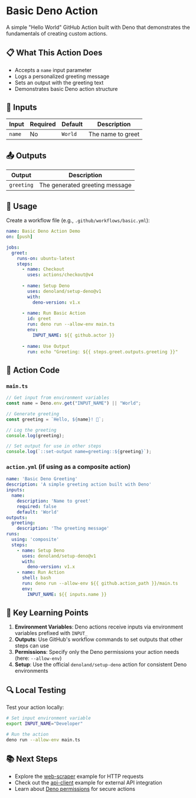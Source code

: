 # Basic Deno Action

A simple "Hello World" GitHub Action built with Deno that demonstrates the fundamentals of creating custom actions.

## 📋 What This Action Does

- Accepts a `name` input parameter
- Logs a personalized greeting message
- Sets an output with the greeting text
- Demonstrates basic Deno action structure

## 🔧 Inputs

| Input | Required | Default | Description |
|-------|----------|---------|-------------|
| `name` | No | `World` | The name to greet |

## 📤 Outputs

| Output | Description |
|--------|-------------|
| `greeting` | The generated greeting message |

## 📝 Usage

Create a workflow file (e.g., `.github/workflows/basic.yml`):

```yaml
name: Basic Deno Action Demo
on: [push]

jobs:
  greet:
    runs-on: ubuntu-latest
    steps:
      - name: Checkout
        uses: actions/checkout@v4
      
      - name: Setup Deno
        uses: denoland/setup-deno@v1
        with:
          deno-version: v1.x
      
      - name: Run Basic Action
        id: greet
        run: deno run --allow-env main.ts
        env:
          INPUT_NAME: ${{ github.actor }}
      
      - name: Use Output
        run: echo "Greeting: ${{ steps.greet.outputs.greeting }}"
```

## 🚀 Action Code

### `main.ts`

```typescript
// Get input from environment variables
const name = Deno.env.get("INPUT_NAME") || "World";

// Generate greeting
const greeting = `Hello, ${name}! 👋`;

// Log the greeting
console.log(greeting);

// Set output for use in other steps
console.log(`::set-output name=greeting::${greeting}`);
```

### `action.yml` (if using as a composite action)

```yaml
name: 'Basic Deno Greeting'
description: 'A simple greeting action built with Deno'
inputs:
  name:
    description: 'Name to greet'
    required: false
    default: 'World'
outputs:
  greeting:
    description: 'The greeting message'
runs:
  using: 'composite'
  steps:
    - name: Setup Deno
      uses: denoland/setup-deno@v1
      with:
        deno-version: v1.x
    - name: Run Action
      shell: bash
      run: deno run --allow-env ${{ github.action_path }}/main.ts
      env:
        INPUT_NAME: ${{ inputs.name }}
```

## 🎯 Key Learning Points

1. **Environment Variables**: Deno actions receive inputs via environment variables prefixed with `INPUT_`
2. **Outputs**: Use GitHub's workflow commands to set outputs that other steps can use
3. **Permissions**: Specify only the Deno permissions your action needs (here: `--allow-env`)
4. **Setup**: Use the official `denoland/setup-deno` action for consistent Deno environments

## 🔍 Local Testing

Test your action locally:

```bash
# Set input environment variable
export INPUT_NAME="Developer"

# Run the action
deno run --allow-env main.ts
```

## 📚 Next Steps

- Explore the [web-scraper](../web-scraper/) example for HTTP requests
- Check out the [api-client](../api-client/) example for external API integration
- Learn about [Deno permissions](https://deno.land/manual/getting_started/permissions) for secure actions